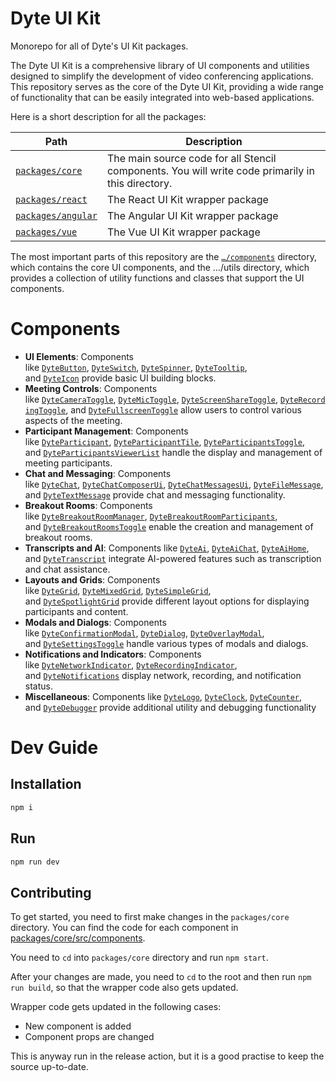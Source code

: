 # Dyte UI Kit

Monorepo for all of Dyte's UI Kit packages.

The Dyte UI Kit is a comprehensive library of UI components and utilities designed to simplify the development of video conferencing applications. This repository serves as the core of the Dyte UI Kit, providing a wide range of functionality that can be easily integrated into web-based applications.

Here is a short description for all the packages:

| Path                                     | Description                                                                                       |
| ---------------------------------------- | ------------------------------------------------------------------------------------------------- |
| [`packages/core`](./packages/core)       | The main source code for all Stencil components. You will write code primarily in this directory. |
| [`packages/react`](./packages/react)     | The React UI Kit wrapper package                                                                  |
| [`packages/angular`](./packages/angular) | The Angular UI Kit wrapper package                                                                |
| [`packages/vue`](./packages/react)       | The Vue UI Kit wrapper package                                                                    |

The most important parts of this repository are the [`…/components`](./packages/core/components)  directory, which contains the core UI components, and the …/utils directory, which provides a collection of utility functions and classes that support the UI components.

# Components

- **UI Elements**: Components like [`DyteButton`](/packages/core/src/components/dyte-button/dyte-button.tsx#L22), [`DyteSwitch`](/packages/core/src/components/dyte-switch/dyte-switch.tsx#L13), [`DyteSpinner`](/packages/core/src/components/dyte-spinner/dyte-spinner.tsx#L14), [`DyteTooltip`](/packages/vue-library/src/components.ts#L1414), and [`DyteIcon`](/packages/core/src/components/dyte-icon/dyte-icon.tsx#L24) provide basic UI building blocks.
- **Meeting Controls**: Components like [`DyteCameraToggle`](/packages/core/src/components/dyte-camera-toggle/dyte-camera-toggle.tsx#L17), [`DyteMicToggle`](/packages/core/src/components/dyte-mic-toggle/dyte-mic-toggle.tsx#L17), [`DyteScreenShareToggle`](/packages/core/src/components/dyte-screen-share-toggle/dyte-screen-share-toggle.tsx#L35), [`DyteRecordingToggle`](/packages/core/src/components/dyte-recording-toggle/dyte-recording-toggle.tsx#L21), and [`DyteFullscreenToggle`](/packages/core/src/components/dyte-fullscreen-toggle/dyte-fullscreen-toggle.tsx#L23) allow users to control various aspects of the meeting.
- **Participant Management**: Components like [`DyteParticipant`](/packages/core/src/components/dyte-participant/dyte-participant.tsx#L36), [`DyteParticipantTile`](/packages/core/src/components/dyte-participant-tile/dyte-participant-tile.tsx#L34), [`DyteParticipantsToggle`](/packages/core/src/components/dyte-participants-toggle/dyte-participants-toggle.tsx#L24), and [`DyteParticipantsViewerList`](/packages/vue-library/src/components.ts#L1054) handle the display and management of meeting participants.
- **Chat and Messaging**: Components like [`DyteChat`](/packages/core/src/components/dyte-chat/dyte-chat.tsx#L45), [`DyteChatComposerUi`](/packages/core/src/components/dyte-chat-composer-ui/dyte-chat-composer-ui.tsx#L48), [`DyteChatMessagesUi`](/packages/core/src/components/dyte-chat-messages-ui/dyte-chat-messages-ui.tsx#L26), [`DyteFileMessage`](/packages/core/src/components/dyte-file-message/dyte-file-message.tsx#L15), and [`DyteTextMessage`](/packages/core/src/components/dyte-text-message/dyte-text-message.tsx#L15) provide chat and messaging functionality.
- **Breakout Rooms**: Components like [`DyteBreakoutRoomManager`](/packages/core/src/components/dyte-breakout-room-manager/dyte-breakout-room-manager.tsx#L18), [`DyteBreakoutRoomParticipants`](/packages/core/src/components/dyte-breakout-room-participants/dyte-breakout-room-participants.tsx#L20), and [`DyteBreakoutRoomsToggle`](/packages/core/src/components/dyte-breakout-room-toggle/dyte-breakout-rooms-toggle.tsx#L20) enable the creation and management of breakout rooms.
- **Transcripts and AI**: Components like [`DyteAi`](/packages/core/src/components/dyte-ai/dyte-ai.tsx#L21), [`DyteAiChat`](/packages/core/src/components/dyte-ai-chat/dyte-ai-chat.tsx#L9), [`DyteAiHome`](/packages/core/src/components/dyte-ai-home/dyte-ai-home.tsx#L14), and [`DyteTranscript`](/packages/core/src/components/dyte-transcript/dyte-transcript.tsx#L16) integrate AI-powered features such as transcription and chat assistance.
- **Layouts and Grids**: Components like [`DyteGrid`](/packages/core/src/components/dyte-grid/dyte-grid.tsx#L33), [`DyteMixedGrid`](/packages/core/src/components/dyte-mixed-grid/dyte-mixed-grid.tsx#L23), [`DyteSimpleGrid`](/packages/core/src/components/dyte-simple-grid/dyte-simple-grid.tsx#L21), and [`DyteSpotlightGrid`](/packages/core/src/components/dyte-spotlight-grid/dyte-spotlight-grid.tsx#L25) provide different layout options for displaying participants and content.
- **Modals and Dialogs**: Components like [`DyteConfirmationModal`](/packages/core/src/components/dyte-confirmation-modal/dyte-confirmation-modal.tsx#L16), [`DyteDialog`](/packages/core/src/components/dyte-dialog/dyte-dialog.tsx#L17), [`DyteOverlayModal`](/packages/core/src/components/dyte-overlay-modal/dyte-overlay-modal.tsx#L16), and [`DyteSettingsToggle`](/packages/core/src/components/dyte-settings-toggle/dyte-settings-toggle.tsx#L22) handle various types of modals and dialogs.
- **Notifications and Indicators**: Components like [`DyteNetworkIndicator`](/packages/core/src/components/dyte-network-indicator/dyte-network-indicator.tsx#L13), [`DyteRecordingIndicator`](/packages/core/src/components/dyte-recording-indicator/dyte-recording-indicator.tsx#L18), and [`DyteNotifications`](/packages/core/src/components/dyte-notifications/dyte-notifications.tsx#L61) display network, recording, and notification status.
- **Miscellaneous**: Components like [`DyteLogo`](/packages/core/src/components/dyte-logo/dyte-logo.tsx#L15), [`DyteClock`](/packages/core/src/components/dyte-clock/dyte-clock.tsx#L16), [`DyteCounter`](/packages/core/src/components/dyte-counter/dyte-counter.tsx#L13), and [`DyteDebugger`](/packages/core/src/components/dyte-debugger/dyte-debugger.tsx#L18) provide additional utility and debugging functionality


# Dev Guide

## Installation

```sh
npm i
```

## Run

```sh
npm run dev
```


## Contributing

To get started, you need to first make changes in the `packages/core` directory.
You can find the code for each component in [packages/core/src/components](packages/core/src/components).

You need to `cd` into `packages/core` directory and run `npm start`.

After your changes are made, you need to `cd` to the root and then run `npm run build`, so that the wrapper code also gets updated.

Wrapper code gets updated in the following cases:

- New component is added
- Component props are changed

This is anyway run in the release action, but it is a good practise to keep the source up-to-date.
